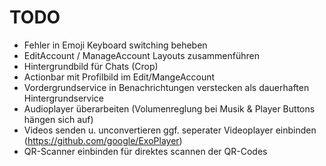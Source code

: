 # TODO

* Fehler in Emoji Keyboard switching beheben
* EditAccount / ManageAccount Layouts zusammenführen
* Hintergrundbild für Chats (Crop)
* Actionbar mit Profilbild im Edit/MangeAccount
* Vordergrundservice in Benachrichtungen verstecken als dauerhaften Hintergrundservice
* Audioplayer überarbeiten (Volumenreglung bei Musik & Player Buttons hängen sich auf)
* Videos senden u. unconvertieren ggf. seperater Videoplayer einbinden (https://github.com/google/ExoPlayer)
* QR-Scanner einbinden für direktes scannen der QR-Codes